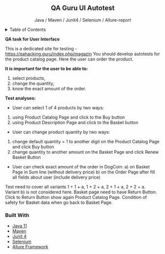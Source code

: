 <!-- PROJECT SHIELDS -->
<!--
*** I'm using markdown "reference style" links for readability.
*** Reference links are enclosed in brackets [ ] instead of parentheses ( ).
*** See the bottom of this document for the declaration of the reference variables
*** for contributors-url, forks-url, etc. This is an optional, concise syntax you may use.
*** https://www.markdownguide.org/basic-syntax/#reference-style-links
-->
<div align="center">
<h2 align="center">QA Guru UI Autotest</h2>
  <p align="center">
    Java / Maven / Junit4 / Selenium / Allure-report
  </p>
</div>

<!-- TABLE OF CONTENTS -->
<details>
  <summary>Table of Contents</summary>
  <ol>
    <li>
      <a href="#about-the-project">About The Project</a>
      <ul>
        <li><a href="#built-with">Built With</a></li>
      </ul>
    </li>

  </ol>
</details>

<!-- ABOUT THE PROJECT -->


**QA task for User Interface**

This is a dedicated site for testing - https://qahacking.guru/index.php/magazin
You should develop autotests for the product catalog page.
Here the user can order the product.

**It is important for the user to be able to:**

1) select products,
2) change the quantity,
3) know the exact amount of the order.

**Test analyses:**

- User can select 1 of 4 products by two ways:

1) using Product Catalog Page and click to the Buy button
2) using Product Description Page and click to the Basket button

- User can change product quantity by two ways:

1) change default quantity = 1 to another digit on the Product Catalog Page and click Buy button
2) change quantity to another amount on the Basket Page and click Renew Basket Button

- User can check exact amount of the order in DogCoin:
  a) on Basket Page in Sum line (without delivery price)
  b) on the Order Page after fill all fields about user (include delivery price)

Test need to cover all variants 1 + 1 + a, 1 + 2 + a, 2 + 1 + a, 2 + 2 + a.
Variant b) is not considered here.
Basket page need to have Return Button.
Click to Return Button show again Product Catalog Page.
Condition of safety for Basket data when go back to Basket Page.


### Built With

* <a href="https://www.java.com/ru/">Java 11</a>
* <a href="https://mvnrepository.com/">Maven</a>
* <a href="https://junit.org/junit5/docs/current/user-guide/">Junit 4</a>
* <a href="https://www.selenium.dev/">Selenium</a>
* <a href="https://github.com/allure-framework/">Allure Framework</a>








